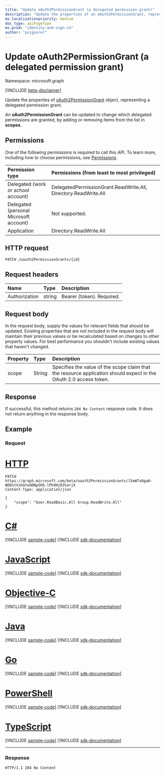 ```yaml
---
title: "Update oAuth2PermissionGrant (a delegated permission grant)"
description: "Update the properties of an oAuth2PermissionGrant, representing a delegated permission grant."
ms.localizationpriority: medium
doc_type: apiPageType
ms.prod: "identity-and-sign-in"
author: "psignoret"
---
```


# Update oAuth2PermissionGrant (a delegated permission grant)

Namespace: microsoft.graph

[!INCLUDE [beta-disclaimer](../../includes/beta-disclaimer.md)]

Update the properties of [oAuth2PermissionGrant](../resources/oauth2permissiongrant.md) object, representing a delegated permission grant.

An **oAuth2PermissionGrant** can be updated to change which delegated permissions are granted, by adding or removing items from the list in **scopes**.

## Permissions

One of the following permissions is required to call this API. To learn more, including how to choose permissions, see [Permissions](/graph/permissions-reference).

|Permission type      | Permissions (from least to most privileged)              |
|:--------------------|:---------------------------------------------------------|
|Delegated (work or school account) | DelegatedPermissionGrant.ReadWrite.All, Directory.ReadWrite.All    |
|Delegated (personal Microsoft account) | Not supported.    |
|Application | Directory.ReadWrite.All |

## HTTP request
<!-- { "blockType": "ignored" } -->
```http
PATCH /oauth2PermissionGrants/{id}
```

## Request headers

| Name       | Type | Description|
|:-----------|:------|:----------|
| Authorization  | string  | Bearer {token}. Required. |

## Request body

In the request body, supply the values for relevant fields that should be updated. Existing properties that are not included in the request body will maintain their previous values or be recalculated based on changes to other property values. For best performance you shouldn't include existing values that haven't changed.

| Property	   | Type	|Description|
|:---------------|:--------|:----------|
|scope|String| Specifies the value of the scope claim that the resource application should expect in the OAuth 2.0 access token. |

## Response

If successful, this method returns `204 No Content` response code. It does not return anything in the response body.

## Example

### Request

# [HTTP](#tab/http)

<!-- {
  "blockType": "request",
  "name": "update_oAuth2PermissionGrant"
}-->

```http
PATCH https://graph.microsoft.com/beta/oauth2PermissionGrants/l5eW7x0ga0-WDOntXzHateQDNpSH5-lPk9HjD3Sarjk
Content-Type: application/json

{
    "scope": "User.ReadBasic.All Group.ReadWrite.All"
}
```

# [C#](#tab/csharp)
[!INCLUDE [sample-code](../includes/snippets/csharp/update-oauth2permissiongrant-csharp-snippets.md)]
[!INCLUDE [sdk-documentation](../includes/snippets/snippets-sdk-documentation-link.md)]

# [JavaScript](#tab/javascript)
[!INCLUDE [sample-code](../includes/snippets/javascript/update-oauth2permissiongrant-javascript-snippets.md)]
[!INCLUDE [sdk-documentation](../includes/snippets/snippets-sdk-documentation-link.md)]

# [Objective-C](#tab/objc)
[!INCLUDE [sample-code](../includes/snippets/objc/update-oauth2permissiongrant-objc-snippets.md)]
[!INCLUDE [sdk-documentation](../includes/snippets/snippets-sdk-documentation-link.md)]

# [Java](#tab/java)
[!INCLUDE [sample-code](../includes/snippets/java/update-oauth2permissiongrant-java-snippets.md)]
[!INCLUDE [sdk-documentation](../includes/snippets/snippets-sdk-documentation-link.md)]

# [Go](#tab/go)
[!INCLUDE [sample-code](../includes/snippets/go/update-oauth2permissiongrant-go-snippets.md)]
[!INCLUDE [sdk-documentation](../includes/snippets/snippets-sdk-documentation-link.md)]

# [PowerShell](#tab/powershell)
[!INCLUDE [sample-code](../includes/snippets/powershell/update-oauth2permissiongrant-powershell-snippets.md)]
[!INCLUDE [sdk-documentation](../includes/snippets/snippets-sdk-documentation-link.md)]

# [TypeScript](#tab/typescript)
[!INCLUDE [sample-code](../includes/snippets/typescript/update-oauth2permissiongrant-typescript-snippets.md)]
[!INCLUDE [sdk-documentation](../includes/snippets/snippets-sdk-documentation-link.md)]

---

### Response

<!-- {
  "blockType": "response",
  "truncated": true
} -->

```http
HTTP/1.1 204 No Content
```

<!-- uuid: 8fcb5dbc-d5aa-4681-8e31-b001d5168d79
2015-10-25 14:57:30 UTC -->
<!--
{
  "type": "#page.annotation",
  "description": "Update oAuth2PermissionGrant",
  "keywords": "",
  "section": "documentation",
  "tocPath": "",
  "suppressions": [
  ]
}
-->



